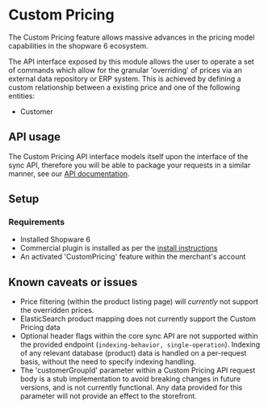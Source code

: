 # Custom Pricing

The Custom Pricing feature allows massive advances in the pricing model capabilities in the shopware 6 ecosystem.

The API interface exposed by this module allows the user to operate a set of commands which allow for the granular 'overriding' of prices via an external data repository or ERP system. This is achieved by defining a custom relationship between a existing price and one of the following entities:

- Customer

<!-- These price->entity relationships will come later
- Customer Group 
- Group Id
- Rule Id
-->

## API usage

The Custom Pricing API interface models itself upon the interface of the sync API, therefore you will be able to package your requests in a similar manner, see our [API documentation](https://shopware.stoplight.io/docs/admin-api).

## Setup

### Requirements

- Installed Shopware 6
- Commercial plugin is installed as per the [install instructions](guides/plugins/plugins/plugin-base-guide#install-your-plugin)
- An activated 'CustomPricing' feature within the merchant's account

## Known caveats or issues

- Price filtering (within the product listing page) will _currently_ not support the overridden prices.
- ElasticSearch product mapping does not currently support the Custom Pricing data
- Optional header flags within the core sync API are not supported within the provided endpoint (`indexing-behavior, single-operation`). Indexing of any relevant database (product) data is handled on a per-request basis, without the need to specify indexing handling.
- The 'customerGroupId' parameter within a Custom Pricing API request body is a stub implementation to avoid breaking changes in future versions, and is not currently functional. Any data provided for this parameter will not provide an effect to the storefront.
